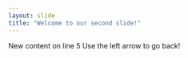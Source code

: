 ```yaml
---
layout: slide
title: "Welcome to our second slide!"
---
```

New content on line 5
Use the left arrow to go back!
